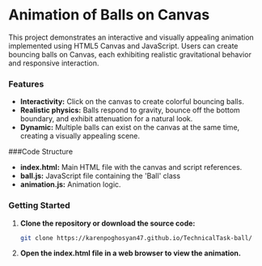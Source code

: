 # Animation of Balls on Canvas

This project demonstrates an interactive and visually appealing animation implemented using HTML5 Canvas and JavaScript. Users can create bouncing balls on Canvas, each exhibiting realistic gravitational behavior and responsive interaction.

### Features

- **Interactivity:** Click on the canvas to create colorful bouncing balls.
- **Realistic physics:** Balls respond to gravity, bounce off the bottom boundary, and exhibit attenuation for a natural look.
- **Dynamic:** Multiple balls can exist on the canvas at the same time, creating a visually appealing scene.


###Code Structure

- **index.html:** Main HTML file with the canvas and script references.
- **ball.js:** JavaScript file containing the 'Ball'  class
- **animation.js:** Animation logic.

### Getting Started

1. **Clone the repository or download the source code:**
   ```bash
   git clone https://karenpoghosyan47.github.io/TechnicalTask-ball/

2. **Open the index.html file in a web browser to view the animation.**
